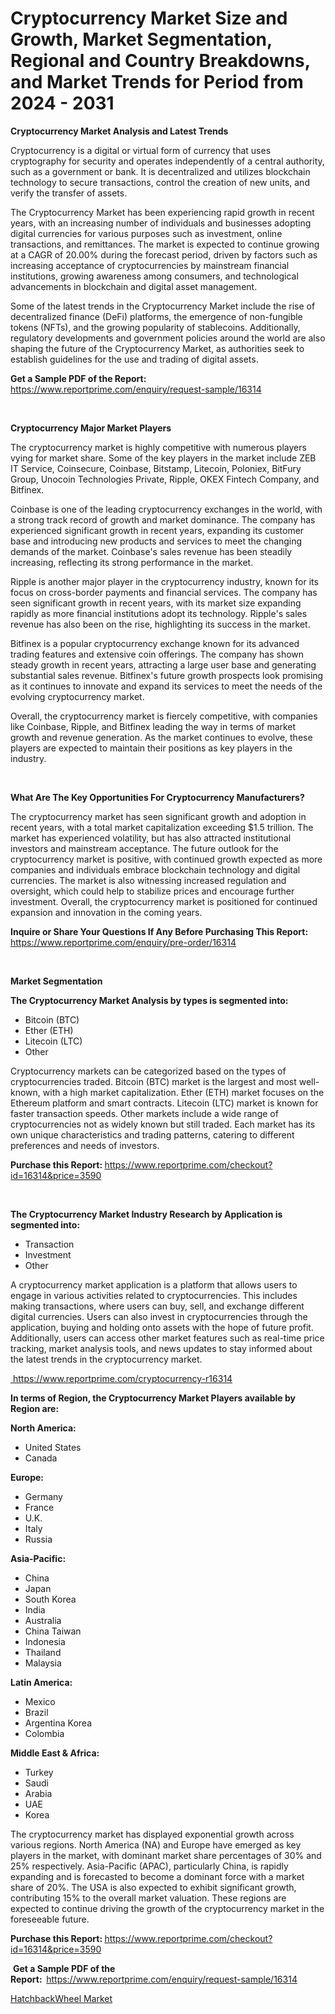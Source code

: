 <p><h1>Cryptocurrency Market Size and Growth, Market Segmentation, Regional and Country Breakdowns, and Market Trends for Period from 2024 -  2031</h1></p><p><strong>Cryptocurrency Market Analysis and Latest Trends</strong></p>
<p><p>Cryptocurrency is a digital or virtual form of currency that uses cryptography for security and operates independently of a central authority, such as a government or bank. It is decentralized and utilizes blockchain technology to secure transactions, control the creation of new units, and verify the transfer of assets.</p><p>The Cryptocurrency Market has been experiencing rapid growth in recent years, with an increasing number of individuals and businesses adopting digital currencies for various purposes such as investment, online transactions, and remittances. The market is expected to continue growing at a CAGR of 20.00% during the forecast period, driven by factors such as increasing acceptance of cryptocurrencies by mainstream financial institutions, growing awareness among consumers, and technological advancements in blockchain and digital asset management.</p><p>Some of the latest trends in the Cryptocurrency Market include the rise of decentralized finance (DeFi) platforms, the emergence of non-fungible tokens (NFTs), and the growing popularity of stablecoins. Additionally, regulatory developments and government policies around the world are also shaping the future of the Cryptocurrency Market, as authorities seek to establish guidelines for the use and trading of digital assets.</p></p>
<p><strong>Get a Sample PDF of the Report:&nbsp;</strong> <a href="https://www.reportprime.com/enquiry/request-sample/16314">https://www.reportprime.com/enquiry/request-sample/16314</a></p>
<p>&nbsp;</p>
<p><strong>Cryptocurrency Major Market Players</strong></p>
<p><p>The cryptocurrency market is highly competitive with numerous players vying for market share. Some of the key players in the market include ZEB IT Service, Coinsecure, Coinbase, Bitstamp, Litecoin, Poloniex, BitFury Group, Unocoin Technologies Private, Ripple, OKEX Fintech Company, and Bitfinex.</p><p>Coinbase is one of the leading cryptocurrency exchanges in the world, with a strong track record of growth and market dominance. The company has experienced significant growth in recent years, expanding its customer base and introducing new products and services to meet the changing demands of the market. Coinbase's sales revenue has been steadily increasing, reflecting its strong performance in the market.</p><p>Ripple is another major player in the cryptocurrency industry, known for its focus on cross-border payments and financial services. The company has seen significant growth in recent years, with its market size expanding rapidly as more financial institutions adopt its technology. Ripple's sales revenue has also been on the rise, highlighting its success in the market.</p><p>Bitfinex is a popular cryptocurrency exchange known for its advanced trading features and extensive coin offerings. The company has shown steady growth in recent years, attracting a large user base and generating substantial sales revenue. Bitfinex's future growth prospects look promising as it continues to innovate and expand its services to meet the needs of the evolving cryptocurrency market.</p><p>Overall, the cryptocurrency market is fiercely competitive, with companies like Coinbase, Ripple, and Bitfinex leading the way in terms of market growth and revenue generation. As the market continues to evolve, these players are expected to maintain their positions as key players in the industry.</p></p>
<p>&nbsp;</p>
<p><strong>What Are The Key Opportunities For Cryptocurrency Manufacturers?</strong></p>
<p><p>The cryptocurrency market has seen significant growth and adoption in recent years, with a total market capitalization exceeding $1.5 trillion. The market has experienced volatility, but has also attracted institutional investors and mainstream acceptance. The future outlook for the cryptocurrency market is positive, with continued growth expected as more companies and individuals embrace blockchain technology and digital currencies. The market is also witnessing increased regulation and oversight, which could help to stabilize prices and encourage further investment. Overall, the cryptocurrency market is positioned for continued expansion and innovation in the coming years.</p></p>
<p><strong>Inquire or Share Your Questions If Any Before Purchasing This Report:</strong> <a href="https://www.reportprime.com/enquiry/pre-order/16314">https://www.reportprime.com/enquiry/pre-order/16314</a></p>
<p>&nbsp;</p>
<p><strong>Market Segmentation</strong></p>
<p><strong>The Cryptocurrency Market Analysis by types is segmented into:</strong></p>
<p><ul><li>Bitcoin (BTC)</li><li>Ether (ETH)</li><li>Litecoin (LTC)</li><li>Other</li></ul></p>
<p><p>Cryptocurrency markets can be categorized based on the types of cryptocurrencies traded. Bitcoin (BTC) market is the largest and most well-known, with a high market capitalization. Ether (ETH) market focuses on the Ethereum platform and smart contracts. Litecoin (LTC) market is known for faster transaction speeds. Other markets include a wide range of cryptocurrencies not as widely known but still traded. Each market has its own unique characteristics and trading patterns, catering to different preferences and needs of investors.</p></p>
<p><strong>Purchase this Report:&nbsp;</strong><a href="https://www.reportprime.com/checkout?id=16314&price=3590">https://www.reportprime.com/checkout?id=16314&price=3590</a></p>
<p>&nbsp;</p>
<p><strong>The Cryptocurrency Market Industry Research by Application is segmented into:</strong></p>
<p><ul><li>Transaction</li><li>Investment</li><li>Other</li></ul></p>
<p><p>A cryptocurrency market application is a platform that allows users to engage in various activities related to cryptocurrencies. This includes making transactions, where users can buy, sell, and exchange different digital currencies. Users can also invest in cryptocurrencies through the application, buying and holding onto assets with the hope of future profit. Additionally, users can access other market features such as real-time price tracking, market analysis tools, and news updates to stay informed about the latest trends in the cryptocurrency market.</p></p>
<p><a href="https://www.reportprime.com/cryptocurrency-r16314">&nbsp;https://www.reportprime.com/cryptocurrency-r16314</a></p>
<p><strong>In terms of Region, the Cryptocurrency Market Players available by Region are:</strong></p>
<p>
    <p> <strong> North America: </strong>
        <ul>
            <li>United States</li>
            <li>Canada</li>
        </ul>
        </p> 
    <p> <strong> Europe: </strong>
        <ul>
            <li>Germany</li>
            <li>France</li>
            <li>U.K.</li>
            <li>Italy</li>
            <li>Russia</li>
        </ul>
        </p> 
    <p> <strong> Asia-Pacific: </strong>
        <ul>
            <li>China</li>
            <li>Japan</li>
            <li>South Korea</li>
            <li>India</li>
            <li>Australia</li>
            <li>China Taiwan</li>
            <li>Indonesia</li>
            <li>Thailand</li>
            <li>Malaysia</li>
        </ul>
        </p> 
    <p> <strong> Latin America: </strong>
        <ul>
            <li>Mexico</li>
            <li>Brazil</li>
            <li>Argentina Korea</li>
            <li>Colombia</li>
        </ul>
        </p> 
    <p> <strong> Middle East & Africa: </strong>
        <ul>
            <li>Turkey</li>
            <li>Saudi</li>
            <li>Arabia</li>
            <li>UAE</li>
            <li>Korea</li>
        </ul>
    </p>
    </p>
<p><p>The cryptocurrency market has displayed exponential growth across various regions. North America (NA) and Europe have emerged as key players in the market, with dominant market share percentages of 30% and 25% respectively. Asia-Pacific (APAC), particularly China, is rapidly expanding and is forecasted to become a dominant force with a market share of 20%. The USA is also expected to exhibit significant growth, contributing 15% to the overall market valuation. These regions are expected to continue driving the growth of the cryptocurrency market in the foreseeable future.</p></p>
<p><strong>Purchase this Report: </strong><a href="https://www.reportprime.com/checkout?id=16314&price=3590">https://www.reportprime.com/checkout?id=16314&price=3590</a></p>
<p>&nbsp;<strong>Get a Sample PDF of the Report:&nbsp;&nbsp;</strong><a href="https://www.reportprime.com/enquiry/request-sample/16314">https://www.reportprime.com/enquiry/request-sample/16314</a></p>
<p><strong></strong></p>
<p><p><a href="https://view.publitas.com/reportprime-1/hatchbackwheel-market-analysis-and-sze-forecasted-for-period-from-2024-to-2031/">HatchbackWheel Market</a></p></p>